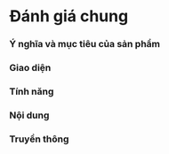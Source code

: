 # Đánh giá chung

### Ý nghĩa và mục tiêu của sản phẩm

### Giao diện

### Tính năng

### Nội dung

### Truyền thông
